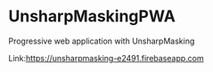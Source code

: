 # UnsharpMaskingPWA
Progressive web application with UnsharpMasking


Link:https://unsharpmasking-e2491.firebaseapp.com
